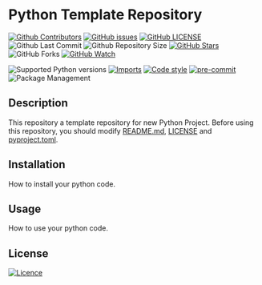 # Python Template Repository

[![Github Contributors](https://img.shields.io/github/contributors/byeongal/python-template-repository)](https://github.com/badges/byeongal/python-template-repository/contributors)
[![GitHub issues](https://img.shields.io/github/issues/byeongal/python-template-repository.svg)](https://github.com/byeongal/python-template-repository/issues)
[![GitHub LICENSE](https://img.shields.io/github/license/byeongal/python-template-repository.svg)](https://github.com/byeongal/python-template-repository/blob/main/LICENSE)
![Github Last Commit](https://img.shields.io/github/last-commit/byeongal/python-template-repository)
![Github Repository Size](https://img.shields.io/github/repo-size/byeongal/python-template-repository)
[![GitHub Stars](https://img.shields.io/github/stars/byeongal/python-template-repository.svg)](https://github.com/byeongal/python-template-repository/stargazers)
![GitHub Forks](https://img.shields.io/github/forks/byeongal/python-template-repository.svg)
[![GitHub Watch](https://img.shields.io/github/watchers/byeongal/python-template-repository.svg)](https://github.com/byeongal/python-template-repository/stargazers)

![Supported Python versions](https://img.shields.io/badge/python-3.8-brightgreen)
[![Imports](https://img.shields.io/badge/imports-isort-brightgreen)](https://pycqa.github.io/isort/)
[![Code style](https://img.shields.io/badge/code%20style-black-black)](https://black.readthedocs.io/en/stable/)
[![pre-commit](https://img.shields.io/badge/pre--commit-enabled-brightgreen?logo=pre-commit)](https://pre-commit.com/)
![Package Management](https://img.shields.io/badge/package%20management-poetry-blue)

## Description
This repository a template repository for new Python Project. Before using this repository, you should modify [README.md](./README.md), [LICENSE](./LICENSE) and [pyproject.toml](./pyproject.toml).

## Installation
How to install your python code.

## Usage
How to use your python code.

## License

[![Licence](https://img.shields.io/github/license/byeongal/python-template-repository.svg)](./LICENSE)